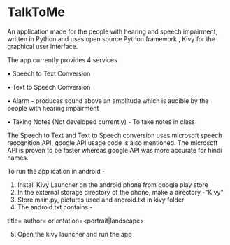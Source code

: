 # TalkToMe
An application made for the people with hearing and speech impairment, written in Python and uses open source Python framework , Kivy for the graphical user interface.

The app currently provides 4 services 

 •	Speech to Text Conversion 
 
 •  Text to Speech Conversion
 
 •  Alarm - produces sound above an amplitude which is audible by the people with hearing impairment
 
 •  Taking Notes (Not developed currently) - To take notes in class


The Speech to Text and Text to Speech conversion uses microsoft speech reocgnition API, google API usage code is also mentioned.
The microsoft API is proven to be faster whereas google API was more accurate for hindi names.

To run the application in android -
1) Install Kivy Launcher on the android phone from google play store
2) In the external storage directory of the phone, make a directory -"Kivy"
3) Store main.py, pictures used and android.txt in kivy folder
4) The android.txt contains -

  title=<Application Title>
  author=<Your Name>
  orientation=<portrait|landscape>

5) Open the kivy launcher and run the app
